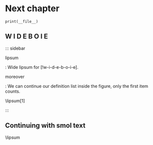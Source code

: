 # Next chapter

``` { .python .cb.nb}
print(__file__)
```

## W I D E B O I E

::: sidebar

lipsum

: Wide lipsum for [!w-i-d-e-b-o-i-e].

moreover

: We can continue our definition list inside the figure, only the first item counts.

\lipsum[1]

:::

## Continuing with smol text

\lipsum
